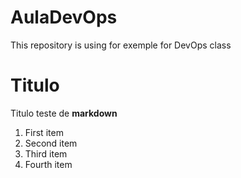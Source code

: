 # AulaDevOps
This repository is using for exemple for DevOps class
# Titulo

<p>Titulo teste de <strong>markdown</strong></p>

<ol>
  <li>First item</li>
  <li>Second item</li>
  <li>Third item</li>
  <li>Fourth item</li>
</ol>
